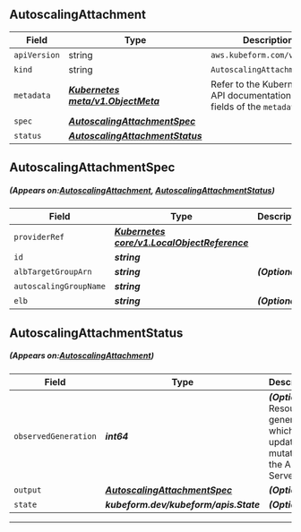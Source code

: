 ## AutoscalingAttachment
| Field | Type | Description |
| ------ | ----- | ----------- |
| `apiVersion` | string | `aws.kubeform.com/v1alpha1` |
|    `kind` | string | `AutoscalingAttachment` |
| `metadata` | ***[Kubernetes meta/v1.ObjectMeta](https://kubernetes.io/docs/reference/generated/kubernetes-api/v1.13/#objectmeta-v1-meta)***|Refer to the Kubernetes API documentation for the fields of the `metadata` field.|
| `spec` | ***[AutoscalingAttachmentSpec](#AutoscalingAttachmentSpec)***||
| `status` | ***[AutoscalingAttachmentStatus](#AutoscalingAttachmentStatus)***||
## AutoscalingAttachmentSpec
##### (Appears on:[AutoscalingAttachment](#AutoscalingAttachment), [AutoscalingAttachmentStatus](#AutoscalingAttachmentStatus))
| Field | Type | Description |
| ------ | ----- | ----------- |
| `providerRef` | ***[Kubernetes core/v1.LocalObjectReference](https://kubernetes.io/docs/reference/generated/kubernetes-api/v1.13/#localobjectreference-v1-core)***||
| `id` | ***string***||
| `albTargetGroupArn` | ***string***| ***(Optional)*** |
| `autoscalingGroupName` | ***string***||
| `elb` | ***string***| ***(Optional)*** |
## AutoscalingAttachmentStatus
##### (Appears on:[AutoscalingAttachment](#AutoscalingAttachment))
| Field | Type | Description |
| ------ | ----- | ----------- |
| `observedGeneration` | ***int64***| ***(Optional)*** Resource generation, which is updated on mutation by the API Server.|
| `output` | ***[AutoscalingAttachmentSpec](#AutoscalingAttachmentSpec)***| ***(Optional)*** |
| `state` | ***kubeform.dev/kubeform/apis.State***| ***(Optional)*** |
---
